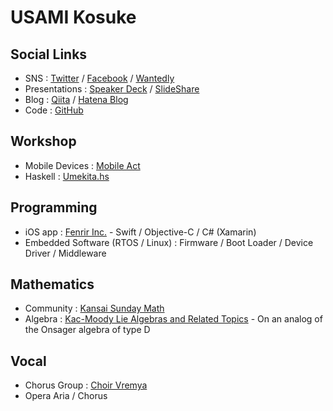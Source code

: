# USAMI Kosuke

## Social Links

* SNS : [Twitter](https://twitter.com/usamik26) / [Facebook](https://www.facebook.com/kosuke.usami) / [Wantedly](https://www.wantedly.com/users/9122848)
* Presentations : [Speaker Deck](https://speakerdeck.com/usamik26) / [SlideShare](https://www.slideshare.net/kosukeusami)
* Blog : [Qiita](https://qiita.com/usamik26) / [Hatena Blog](http://usami-k.hatenablog.com)
* Code : [GitHub](https://github.com/usami-k)

## Workshop

* Mobile Devices : [Mobile Act](https://mobileact.connpass.com)
* Haskell : [Umekita.hs](https://umekitahs.connpass.com)

## Programming

* iOS app : [Fenrir Inc.](https://www.fenrir-inc.com/jp/business/) - Swift / Objective-C / C# (Xamarin)
* Embedded Software (RTOS / Linux) : Firmware / Boot Loader / Device Driver / Middleware

## Mathematics

* Community : [Kansai Sunday Math](https://kansai-sunday-math.connpass.com)
* Algebra : [Kac-Moody Lie Algebras and Related Topics](http://bookstore.ams.org/conm-343/) - On an analog of the Onsager algebra of type D

## Vocal

* Chorus Group : [Choir Vremya](http://chor-vremya.com)
* Opera Aria / Chorus

